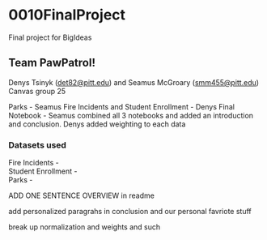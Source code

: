 # 0010FinalProject
Final project for BigIdeas

## Team PawPatrol!
Denys Tsinyk (det82@pitt.edu) and Seamus McGroary (smm455@pitt.edu)
Canvas group 25

Parks - Seamus 
Fire Incidents and Student Enrollment - Denys
Final Notebook - Seamus combined all 3 notebooks and added an introduction and conclusion. Denys added weighting to each data

### Datasets used
Fire Incidents -      
Student Enrollment -        
Parks -       

ADD ONE SENTENCE OVERVIEW in readme

add personalized paragrahs in conclusion and our personal favriote stuff

break up normalization and weights and such

